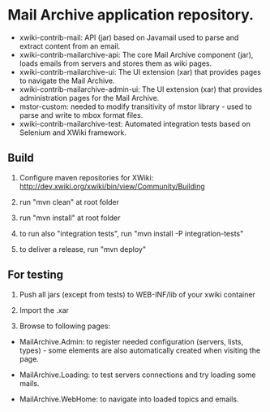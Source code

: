 Mail Archive application repository.
====================================

* xwiki-contrib-mail: API (jar) based on Javamail used to parse and extract content from an email.
* xwiki-contrib-mailarchive-api: The core Mail Archive component (jar), loads emails from servers and stores them as wiki pages.
* xwiki-contrib-mailarchive-ui: The UI extension (xar) that provides pages to navigate the Mail Archive.
* xwiki-contrib-mailarchive-admin-ui: The UI extension (xar) that provides administration pages for the Mail Archive.
* mstor-custom: needed to modify transitivity of mstor library - used to parse and write to mbox format files.
* xwiki-contrib-mailarchive-test: Automated integration tests based on Selenium and XWiki framework.

Build
-----

1. Configure maven repositories for XWiki: http://dev.xwiki.org/xwiki/bin/view/Community/Building

2. run "mvn clean" at root folder

3. run "mvn install" at root folder

4. to run also "integration tests", run "mvn install -P integration-tests"

5. to deliver a release, run "mvn deploy"

For testing
-----------

1. Push all jars (except from tests) to WEB-INF/lib of your xwiki container

2. Import the .xar

3. Browse to following pages:

* MailArchive.Admin: to register needed configuration (servers, lists, types) - some elements are also automatically created when visiting the page.

* MailArchive.Loading: to test servers connections and try loading some mails.

* MailArchive.WebHome: to navigate into loaded topics and emails.
